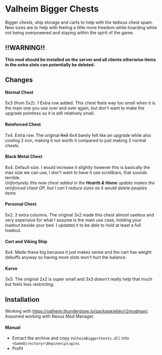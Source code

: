 # Valheim Bigger Chests

Bigger chests, ship storage and carts to help with the tedious chest spam. New sizes are to help with feeling a little more freedom while hoarding while not being overpowered and staying within the spirit of the game.

## !!WARNING!!

**This mod should be installed on the server and all clients otherwise items in the extra slots can potentially be deleted.**

## Changes

#### Normal Chest
5x3 (from 5x2). 1 Extra row added. This chest feels way too small when it is the main one you use over and over again, but don't want to make the upgrade pointless so it is still relatively small.

#### Reinforced Chest
7x4. Extra row. The original ~~6x3~~ 6x4 barely felt like an upgrade while also costing 2 iron, making it not worth it compared to just making 2 normal chests.

#### Black Metal Chest
8x4. Default size. I would increase it slightly however this is basically the max size we can use, I don't want to have it use scrollbars, that sounds terrible.  
_Unfortunely this new chest added in the __Hearth & Home__ update makes the reinforced chest OP, but I can't reduce sizes as it would delete peoples items_

#### Personal Chest
5x2. 2 extra columns. The original 3x2 made this chest almost useless and very expensive for what I assume is the main use case, holding your loadout beside your bed. I updated it to be able to hold at least a full loadout. 

#### Cart and Viking Ship
8x4. Made these big because it just makes sense and the cart has weight debuffs anyway so having more slots won't hurt the balance.

#### Karve
3x3. The original 2x2 is super small and 3x3 doesn't really help that much but feels less restricting.

## Installation

Working with https://valheim.thunderstore.io/package/ebkr/r2modman/. Assumed working with Nexus Mod Manager.

#### Manual

- Extract the archive and copy `ValheimBiggerChests.dll` into `<GameDirectory>\Bepinex\plugins`.
- Profit
